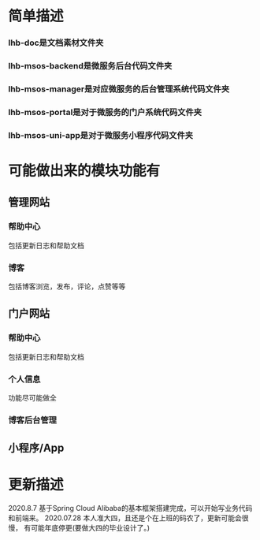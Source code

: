 # 简单描述
### lhb-doc是文档素材文件夹
### lhb-msos-backend是微服务后台代码文件夹
### lhb-msos-manager是对应微服务的后台管理系统代码文件夹
### lhb-msos-portal是对于微服务的门户系统代码文件夹
### lhb-msos-uni-app是对于微服务小程序代码文件夹

# 可能做出来的模块功能有
## 管理网站
### 帮助中心
包括更新日志和帮助文档
### 博客
包括博客浏览，发布，评论，点赞等等

## 门户网站
### 帮助中心
包括更新日志和帮助文档
### 个人信息
功能尽可能做全
### 博客后台管理

## 小程序/App

# 更新描述
2020.8.7 基于Spring Cloud Alibaba的基本框架搭建完成，可以开始写业务代码和前端来。
2020.07.28 本人准大四，且还是个在上班的码农了，更新可能会很慢，
有可能年底停更(要做大四的毕业设计了。)

